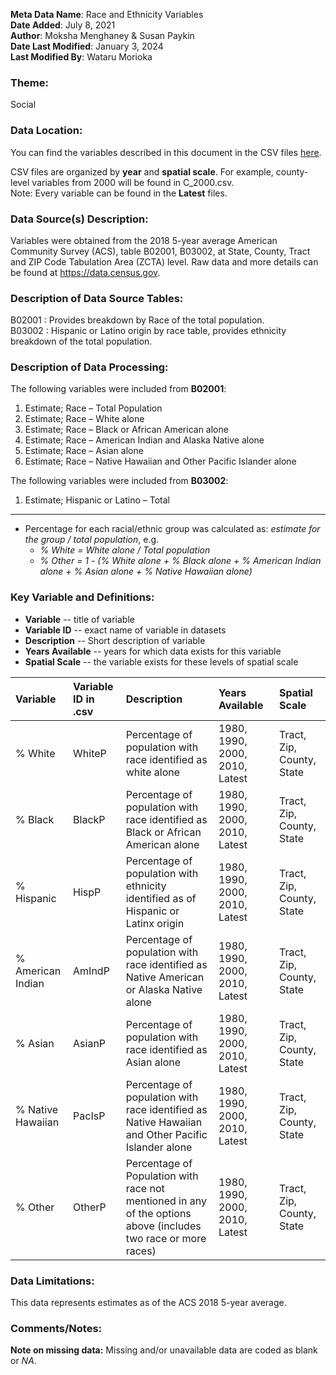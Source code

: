 **Meta Data Name**: Race and Ethnicity Variables  
**Date Added**: July 8, 2021  
**Author**: Moksha Menghaney & Susan Paykin  
**Date Last Modified**: January 3, 2024  
**Last Modified By**: Wataru Morioka  

### Theme: 
Social

### Data Location: 
You can find the variables described in this document in the CSV files [here](../full_tables).  

CSV files are organized by **year** and **spatial scale**. For example, county-level variables from 2000 will be found in C_2000.csv.  
Note: Every variable can be found in the **Latest** files.

### Data Source(s) Description:  
Variables were obtained from the 2018 5-year average American Community Survey (ACS), table B02001, B03002, at State, County, Tract and ZIP Code Tabulation Area (ZCTA) level. Raw data and more details can be found at https://data.census.gov.

### Description of Data Source Tables:
B02001 : Provides breakdown by Race of the total population. <br>
B03002 : Hispanic or Latino origin by race table, provides ethnicity breakdown of the total population.

### Description of Data Processing: 
The following variables were included from **B02001**:  
  1.	Estimate; Race – Total Population  
  2.	Estimate; Race – White alone 
  3.	Estimate; Race – Black or African American alone 
  4.	Estimate; Race – American Indian and Alaska Native alone 
  5.	Estimate; Race – Asian alone 
  6.	Estimate; Race – Native Hawaiian and Other Pacific Islander alone 

The following variables were included from **B03002**:
  1.	Estimate; Hispanic or Latino – Total  

----------
* Percentage for each racial/ethnic group was calculated as: *estimate for the group / total population*, e.g.
  -  *% White = White alone / Total population* 
  -  *% Other  = 1 - (% White alone + % Black alone + % American Indian alone + % Asian alone + % Native Hawaiian alone)*

### Key Variable and Definitions:

- **Variable** -- title of variable
- **Variable ID** -- exact name of variable in datasets
- **Description** -- Short description of variable
- **Years Available** -- years for which data exists for this variable
- **Spatial Scale** -- the variable exists for these levels of spatial scale

| Variable | Variable ID in .csv | Description | Years Available | Spatial Scale |
|:---------|:--------------------|:------------|:----------------|:--------------|
| % White  | WhiteP | Percentage of population with race identified as white alone | 1980, 1990, 2000, 2010, Latest | Tract, Zip, County, State |
| % Black  | BlackP | Percentage of population with race identified as Black or African American alone | 1980, 1990, 2000, 2010, Latest | Tract, Zip, County, State |
| % Hispanic | HispP | Percentage of population with ethnicity identified as of Hispanic or Latinx origin | 1980, 1990, 2000, 2010, Latest | Tract, Zip, County, State |
| % American Indian | AmIndP | Percentage of population with race identified as Native American or Alaska Native alone | 1980, 1990, 2000, 2010, Latest | Tract, Zip, County, State |
| % Asian  | AsianP | Percentage of population with race identified as Asian alone | 1980, 1990, 2000, 2010, Latest | Tract, Zip, County, State |
| % Native Hawaiian | PacIsP | Percentage of population with race identified as Native Hawaiian and Other Pacific Islander alone | 1980, 1990, 2000, 2010, Latest | Tract, Zip, County, State |
| % Other | OtherP | Percentage of Population with race not mentioned in any of the options above (includes two race or more races) | 1980, 1990, 2000, 2010, Latest | Tract, Zip, County, State |

### Data Limitations:
This data represents estimates as of the ACS 2018 5-year average.

### Comments/Notes:
**Note on missing data:** Missing and/or unavailable data are coded as blank or _NA_.
